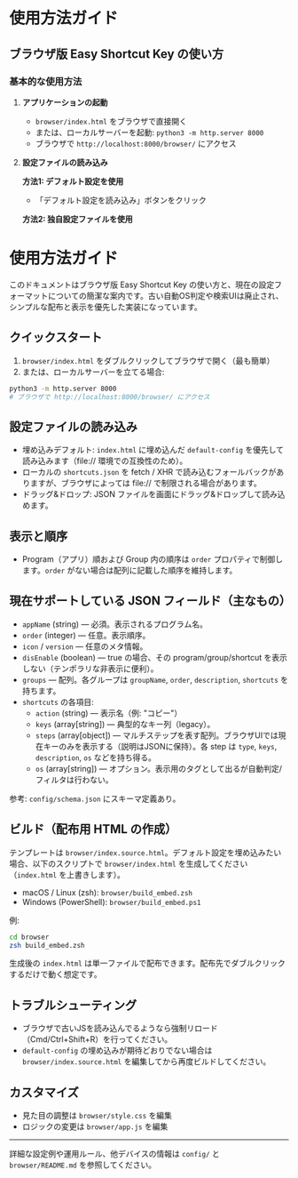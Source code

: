 # 使用方法ガイド

## ブラウザ版 Easy Shortcut Key の使い方

### 基本的な使用方法

1. **アプリケーションの起動**
   - `browser/index.html` をブラウザで直接開く
   - または、ローカルサーバーを起動: `python3 -m http.server 8000`
   - ブラウザで `http://localhost:8000/browser/` にアクセス

2. **設定ファイルの読み込み**
   
   **方法1: デフォルト設定を使用**
   - 「デフォルト設定を読み込み」ボタンをクリック
   
   **方法2: 独自設定ファイルを使用**
  # 使用方法ガイド

  このドキュメントはブラウザ版 Easy Shortcut Key の使い方と、現在の設定フォーマットについての簡潔な案内です。古い自動OS判定や検索UIは廃止され、シンプルな配布と表示を優先した実装になっています。

  ## クイックスタート

  1. `browser/index.html` をダブルクリックしてブラウザで開く（最も簡単）
  2. または、ローカルサーバーを立てる場合:

  ```bash
  python3 -m http.server 8000
  # ブラウザで http://localhost:8000/browser/ にアクセス
  ```

  ## 設定ファイルの読み込み

  - 埋め込みデフォルト: `index.html` に埋め込んだ `default-config` を優先して読み込みます（file:// 環境での互換性のため）。
  - ローカルの `shortcuts.json` を fetch / XHR で読み込むフォールバックがありますが、ブラウザによっては file:// で制限される場合があります。
  - ドラッグ&ドロップ: JSON ファイルを画面にドラッグ&ドロップして読み込めます。

  ## 表示と順序

  - Program（アプリ）順および Group 内の順序は `order` プロパティで制御します。`order` がない場合は配列に記載した順序を維持します。

  ## 現在サポートしている JSON フィールド（主なもの）

  - `appName` (string) — 必須。表示されるプログラム名。
  - `order` (integer) — 任意。表示順序。
  - `icon` / `version` — 任意のメタ情報。
  - `disEnable` (boolean) — true の場合、その program/group/shortcut を表示しない（テンポラリな非表示に便利）。
  - `groups` — 配列。各グループは `groupName`, `order`, `description`, `shortcuts` を持ちます。
  - `shortcuts` の各項目:
    - `action` (string) — 表示名（例: "コピー"）
    - `keys` (array[string]) — 典型的なキー列（legacy）。
    - `steps` (array[object]) — マルチステップを表す配列。ブラウザUIでは現在キーのみを表示する（説明はJSONに保持）。各 step は `type`, `keys`, `description`, `os` などを持ち得る。
    - `os` (array[string]) — オプション。表示用のタグとして出るが自動判定/フィルタは行わない。

  参考: `config/schema.json` にスキーマ定義あり。

  ## ビルド（配布用 HTML の作成）

  テンプレートは `browser/index.source.html`。デフォルト設定を埋め込みたい場合、以下のスクリプトで `browser/index.html` を生成してください（`index.html` を上書きします）。

  - macOS / Linux (zsh): `browser/build_embed.zsh`
  - Windows (PowerShell): `browser/build_embed.ps1`

  例:

  ```bash
  cd browser
  zsh build_embed.zsh
  ```

  生成後の `index.html` は単一ファイルで配布できます。配布先でダブルクリックするだけで動く想定です。

  ## トラブルシューティング

  - ブラウザで古いJSを読み込んでるようなら強制リロード（Cmd/Ctrl+Shift+R）を行ってください。
  - `default-config` の埋め込みが期待どおりでない場合は `browser/index.source.html` を編集してから再度ビルドしてください。

  ## カスタマイズ

  - 見た目の調整は `browser/style.css` を編集
  - ロジックの変更は `browser/app.js` を編集

  ---

  詳細な設定例や運用ルール、他デバイスの情報は `config/` と `browser/README.md` を参照してください。
